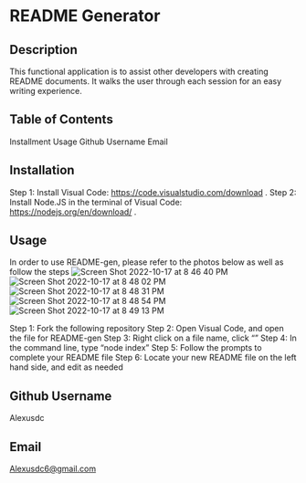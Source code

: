 # README Generator 

  ## Description 
  This functional application is to assist other developers with creating README documents. It walks the user through each session for an easy writing experience. 
  
  ## Table of Contents 
  Installment 
  Usage 
  Github Username 
  Email

  ## Installation 
  Step 1: Install Visual Code: https://code.visualstudio.com/download . 
  Step 2: Install Node.JS in the terminal of Visual Code: https://nodejs.org/en/download/ .

  ## Usage 
In order to use README-gen, please refer to the photos below as well as follow the steps 
 ![Screen Shot 2022-10-17 at 8 46 40 PM](https://user-images.githubusercontent.com/106570615/196331446-3af7379b-4745-4cf1-b9fa-f32225709a78.png)
![Screen Shot 2022-10-17 at 8 48 02 PM](https://user-images.githubusercontent.com/106570615/196331483-2f28f81e-0c01-439f-8a0c-610d61beeac9.png)
![Screen Shot 2022-10-17 at 8 48 31 PM](https://user-images.githubusercontent.com/106570615/196331489-bf53aa2e-38c2-4e2f-bddb-d6f91e7ba08e.png)
![Screen Shot 2022-10-17 at 8 48 54 PM](https://user-images.githubusercontent.com/106570615/196331494-b4e0f28a-0b86-4266-856d-926aef8f1a5c.png)
![Screen Shot 2022-10-17 at 8 49 13 PM](https://user-images.githubusercontent.com/106570615/196331501-3baf32a9-0234-41cb-a917-d98d7d823e18.png)

 
 
Step 1: Fork the following repository 
Step 2: Open Visual Code, and open the file for README-gen 
Step 3: Right click on a file name, click “”
Step 4: In the command line, type “node index”
Step 5: Follow the prompts to complete your README file 
Step 6: Locate your new README file on the left hand side, and edit as needed 


  ## Github Username 
  Alexusdc

  ## Email
  Alexusdc6@gmail.com